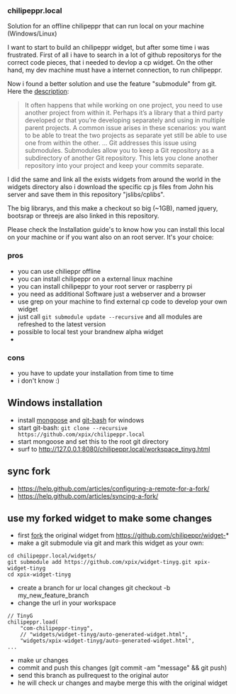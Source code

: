 ### chilipeppr.local
Solution for an offline chilipeppr that can run local on your machine (Windows/Linux)

I want to start to build an chilipeppr widget, but after some time i was frustrated. First of all i have to search in a lot of github repositorys for the correct code pieces, that i needed to devlop a cp widget. On the other hand, my dev machine must have a internet connection, to run chilipeppr.

Now i found a better solution and use the feature "submodule" from git. Here the [description](https://git-scm.com/book/en/v2/Git-Tools-Submodules):
> It often happens that while working on one project, you need to use another project from within it. Perhaps it’s a library that a third party developed or that you’re developing separately and using in multiple parent projects. A common issue arises in these scenarios: you want to be able to treat the two projects as separate yet still be able to use one from within the other.
> ...
> Git addresses this issue using submodules. Submodules allow you to keep a Git repository as a subdirectory of another Git repository. This lets you clone another repository into your project and keep your commits separate.

I did the same and link all the exists widgets from around the world in the widgets directory also i download the specific cp js files from John his server and save them in this repository "jslibs/cplibs".

The big librarys, and this make a checkout so big (~1GB), named jquery, bootsrap or threejs are also linked in this repository.

Please check the Installation guide's to know how you can install this local on your machine or if you want also on an root server. It's your choice:

### pros
* you can use chilieppr offline
* you can install chilipeppr on a external linux machine
* you can install chilipeppr to your root server or raspberry pi
* you need as additional Software just a webserver and a browser
* use grep on your machine to find external cp code to develop your own widget
* just call ````git submodule update --recursive```` and all modules are refreshed to the latest version
* possible to local test your brandnew alpha widget
* 

### cons
* you have to update your installation from time to time
* i don't know :)

## Windows installation
* install [mongoose](https://www.cesanta.com/products/binary) and [git-bash](https://git-for-windows.github.io/) for windows
* start git-bash: ````git clone --recursive https://github.com/xpix/chilipeppr.local````
* start mongoose and set this to the root git directory
* surf to http://127.0.0.1:8080/chilipeppr.local/workspace_tinyg.html

## sync fork
* https://help.github.com/articles/configuring-a-remote-for-a-fork/
* https://help.github.com/articles/syncing-a-fork/

## use my forked widget to make some changes
* first [fork](https://help.github.com/articles/fork-a-repo/) the original widget from https://github.com/chilipeppr/widget-*
* make a git submodule via git and mark this widget as your own:
````
cd chilipeppr.local/widgets/
git submodule add https://github.com/xpix/widget-tinyg.git xpix-widget-tinyg
cd xpix-widget-tinyg
````
* create a branch for ur local changes git checkout -b my_new_feature_branch
* change the url in your workspace
````
// TinyG
chilipeppr.load(
    "com-chilipeppr-tinyg",
    // "widgets/widget-tinyg/auto-generated-widget.html",
    "widgets/xpix-widget-tinyg/auto-generated-widget.html",
...
````
* make ur changes
* commit and push this changes (git commit -am "message" && git push)
* send this branch as pullrequest to the original autor
* he will check ur changes and maybe merge this with the original widget



